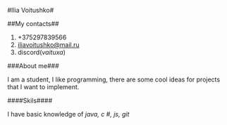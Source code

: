 

#Ilia Voitushko#


##My contacts##
  1. +375297839566
  2. iliavoitushko@mail.ru
  3. discord(*vaituxa*)
  
###About me###

I am a student, I like programming, there are some cool ideas for projects that I want to implement.

####Skils####

I have basic knowledge of *java, c #, js, git*

